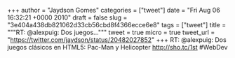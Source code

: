 
+++
author = "Jaydson Gomes"
categories = ["tweet"]
date = "Fri Aug 06 16:32:21 +0000 2010"
draft = false
slug = "3e404a438db821062d33cb56cbd8f4366ecce6e8"
tags = ["tweet"]
title = """RT: @alexpuig: Dos juegos..."""
tweet = true
micro = true
tweet_url = "https://twitter.com/jaydson/status/20482027852"
+++
RT: @alexpuig: Dos juegos clásicos en HTML5: Pac-Man y Helicopter http://sho.tc/1st #WebDev
